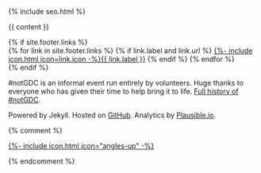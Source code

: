 <!DOCTYPE html>
<html lang="en">
<head>
<meta charset="utf-8">

{% include seo.html %}

<link href="{% if site.atom_feed.path %}{{ site.atom_feed.path }}{% else %}{{ '/feed.xml' | relative_url }}{% endif %}" type="application/atom+xml" rel="alternate" title="{{ site.title }} Feed">

<meta charset="utf-8">
<meta name="viewport" content="width=device-width, initial-scale=1.0">

<link rel="apple-touch-icon" sizes="180x180" href="/apple-touch-icon.png">
<link rel="icon" type="image/png" sizes="32x32" href="/favicon-32x32.png">
<link rel="icon" type="image/png" sizes="16x16" href="/favicon-16x16.png">
<link rel="manifest" href="/site.webmanifest">

<script defer data-domain="notgdc.io" src="https://plausible.io/js/script.js"></script>
<script>window.plausible = window.plausible || function() { (window.plausible.q = window.plausible.q || []).push(arguments) }</script>

<!-- Custom CSS -->
<link href="{%- include minified_path.html file='/assets/css/main' ext='css' -%}" rel="stylesheet">

<meta content="#ff517b" data-react-helmet="true" name="theme-color" />
</head>

<body id="page-top">

{{ content }}

<!--      Navigation
    <a class="menu-toggle rounded" href="#">
      <i class="far fa-bars"></i>
    </a>
    <nav id="sidebar-wrapper">
      <ul class="sidebar-nav">
        <li class="sidebar-brand">
          <a class="js-scroll-trigger" href="#page-top">#notGDC</a>
        </li>
        <li class="sidebar-nav-item">
          <a class="js-scroll-trigger" href="#page-top">Coming Soon</a>
        </li>
      </ul>
    </nav> -->

<section class="content-section bg-light" id="footer">
<div class="ngdc-container">
<div class="content-section-heading">
{% if site.footer.links %}
<div class="ngdc-row">
<div class="ngdc-col">
{% for link in site.footer.links %}
{% if link.label and link.url %}
<a href="{{ link.url }}" class="wrap-full" rel="nofollow noopener noreferrer me">{%- include icon.html icon=link.icon -%}{{ link.label }}</a>
{% endif %}
{% endfor %}
</div>
</div>
{% endif %}
<p class="text-center text-muted small no-margin-bottom">#notGDC is an informal event run entirely by volunteers. Huge thanks to everyone
who has given their time to help bring it to life. <a href="{% link _pages/about.md %}">Full history of #notGDC</a>.</p>
<p class="text-center text-muted small no-margin-bottom">Powered by Jekyll. Hosted on <a href="https://github.com/benui-dev/notgdc-site">GitHub</a>. Analytics by <a href="https://plausible.io/notgdc.io">Plausible.io</a>.</p>

{% comment %}
<!-- Scroll to Top Button-->
<a class="scroll-to-top rounded " href="#page-top" aria-label="Scroll to top">
  {%- include icon.html icon="angles-up" -%}
</a>

<!-- Bootstrap core JavaScript -->
<script src="{{ '/assets/vendor/jquery/jquery.min.js' | relative_url }}"></script>
<script src="{{ '/assets/vendor/bootstrap/js/bootstrap.bundle.min.js' | relative_url }}"></script>

<!-- Plugin JavaScript -->
<!-- Removing this to try just using CSS -->
<script src="{{ '/assets/vendor/jquery-easing/jquery.easing.min.js' | relative_url }}"></script>

<!-- Custom scripts for this template -->
<script src="{%- include minified_path.html file='/assets/js/stylish-portfolio' ext='js' -%}"></script>
{% endcomment %}
<script src="{%- include minified_path.html file='/assets/js/tags' ext='js' -%}"></script>

</body>
</html>
